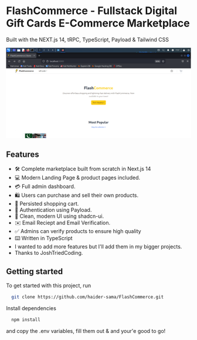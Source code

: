 # FlashCommerce - Fullstack Digital Gift Cards E-Commerce Marketplace

Built with the NEXT.js 14, tRPC, TypeScript, Payload & Tailwind CSS

![Project Image](https://github.com/haider-sama/FlashCommerce/blob/main/public/thumbnail.png)

## Features

- 🛠️ Complete marketplace built from scratch in Next.js 14
- 💻 Modern Landing Page & product pages included.
- 💳 Full admin dashboard.
- 🛍️ Users can purchase and sell their own products.
- 🛒 Persisted shopping cart.
- 🔑 Authentication using Payload.
- 🌟 Clean, modern UI using shadcn-ui.
- ✉️ Email Reciept and Email Verification.
- ✅ Admins can verify products to ensure high quality
- ⌨️ Written in TypeScript
- I wanted to add more features but I'll add them in my bigger projects.
- Thanks to JoshTriedCoding.

## Getting started

To get started with this project, run

```bash
  git clone https://github.com/haider-sama/FlashCommerce.git
```
Install dependencies
```bash
  npm install
```


and copy the .env variables, fill them out & and your'e good to go!
